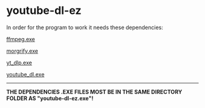 # youtube-dl-ez

In order for the program to work it needs these dependencies:

[ffmpeg.exe](https://www.gyan.dev/ffmpeg/builds/packages/ffmpeg-5.0.1-essentials_build.zip)

[morgrify.exe](https://imagemagick.org/archive/binaries/ImageMagick-7.1.0-53-portable-Q16-x64.zip)

[yt_dlp.exe](https://github.com/yt-dlp/yt-dlp/releases/latest/download/yt-dlp.exe)

[youtube_dl.exe](https://yt-dl.org/downloads/2021.12.17/youtube-dl.exe)

---

**THE DEPENDENCIES .EXE FILES MOST BE IN THE SAME DIRECTORY FOLDER AS "youtube-dl-ez.exe"!**
